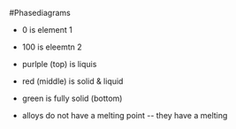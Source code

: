 #Phasediagrams

- 0 is element 1
- 100 is eleemtn 2
- purlple (top) is liquis
- red (middle) is solid & liquid
- green is fully solid (bottom)

- alloys do not have a melting point -- they have a melting 